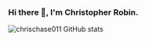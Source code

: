 ### Hi there 👋, I'm Christopher Robin.

![chrischase011 GitHub stats](https://github-readme-stats.vercel.app/api?username=chrischase011&theme=highcontrast&show_icons=true)


<!--
**chrischase011/chrischase011** is a ✨ _special_ ✨ repository because its `README.md` (this file) appears on your GitHub profile.

Here are some ideas to get you started:

- 🔭 I’m currently working on ...
- 🌱 I’m currently learning ...
- 👯 I’m looking to collaborate on ...
- 🤔 I’m looking for help with ...
- 💬 Ask me about ...
- 📫 How to reach me: ...
- 😄 Pronouns: ...
- ⚡ Fun fact: ...
-->
